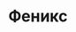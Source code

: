 --- 
title: "Феникс" 
 
town: "Алушта" 
tel: ["+380 (6560) 2-54-74, +380 (67) 952-03-17, +380 (50) 105-63-62"] 
address: "Крым, Алушта, ул. Багликова, 4" 
mail: "" 
--- 